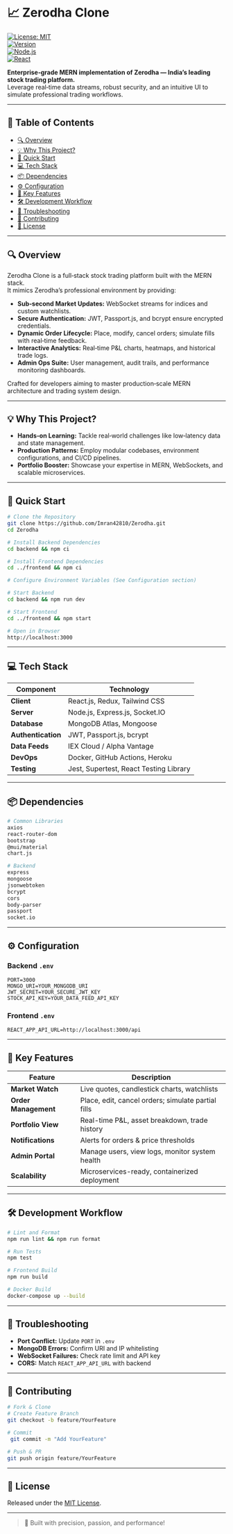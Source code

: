 # 📈 Zerodha Clone

[![License: MIT](https://img.shields.io/badge/License-MIT-blue.svg)](./LICENSE)  
[![Version](https://img.shields.io/badge/version-1.0.0-green)](#)  
[![Node.js](https://img.shields.io/badge/node-%3E%3D14.x-brightgreen)](https://nodejs.org/)  
[![React](https://img.shields.io/badge/react-%3E%3D17.0-blue)](https://reactjs.org/)

**Enterprise‑grade MERN implementation of Zerodha — India’s leading stock trading platform.**  
Leverage real‑time data streams, robust security, and an intuitive UI to simulate professional trading workflows.

---

## 📑 Table of Contents

- [🔍 Overview](#-overview)  
- [💡 Why This Project?](#-why-this-project)  
- [🚀 Quick Start](#-quick-start)  
- [💻 Tech Stack](#-tech-stack)  
- [📦 Dependencies](#-dependencies)  
- [⚙️ Configuration](#️-configuration)  
- [🎯 Key Features](#-key-features)  
- [🛠️ Development Workflow](#️-development-workflow)  
- [🐛 Troubleshooting](#-troubleshooting)  
- [🤝 Contributing](#-contributing)  
- [📜 License](#-license)

---

## 🔍 Overview

Zerodha Clone is a full‑stack stock trading platform built with the MERN stack.  
It mimics Zerodha’s professional environment by providing:

- **Sub‑second Market Updates:** WebSocket streams for indices and custom watchlists.  
- **Secure Authentication:** JWT, Passport.js, and bcrypt ensure encrypted credentials.  
- **Dynamic Order Lifecycle:** Place, modify, cancel orders; simulate fills with real‑time feedback.  
- **Interactive Analytics:** Real‑time P&L charts, heatmaps, and historical trade logs.  
- **Admin Ops Suite:** User management, audit trails, and performance monitoring dashboards.

Crafted for developers aiming to master production‑scale MERN architecture and trading system design.

---

## 💡 Why This Project?

- **Hands‑on Learning:** Tackle real‑world challenges like low‑latency data and state management.  
- **Production Patterns:** Employ modular codebases, environment configurations, and CI/CD pipelines.  
- **Portfolio Booster:** Showcase your expertise in MERN, WebSockets, and scalable microservices.

---

## 🚀 Quick Start

```bash
# Clone the Repository
git clone https://github.com/Imran42810/Zerodha.git
cd Zerodha

# Install Backend Dependencies
cd backend && npm ci

# Install Frontend Dependencies
cd ../frontend && npm ci

# Configure Environment Variables (See Configuration section)

# Start Backend
cd backend && npm run dev

# Start Frontend
cd ../frontend && npm start

# Open in Browser
http://localhost:3000
```

---

## 💻 Tech Stack

| Component         | Technology                         |
|------------------|-------------------------------------|
| **Client**        | React.js, Redux, Tailwind CSS       |
| **Server**        | Node.js, Express.js, Socket.IO      |
| **Database**      | MongoDB Atlas, Mongoose             |
| **Authentication**| JWT, Passport.js, bcrypt            |
| **Data Feeds**    | IEX Cloud / Alpha Vantage           |
| **DevOps**        | Docker, GitHub Actions, Heroku      |
| **Testing**       | Jest, Supertest, React Testing Library |

---

## 📦 Dependencies

```bash
# Common Libraries
axios
react-router-dom
bootstrap
@mui/material
chart.js

# Backend
express
mongoose
jsonwebtoken
bcrypt
cors
body-parser
passport
socket.io
```

---

## ⚙️ Configuration

### Backend `.env`
```env
PORT=3000
MONGO_URI=YOUR_MONGODB_URI
JWT_SECRET=YOUR_SECURE_JWT_KEY
STOCK_API_KEY=YOUR_DATA_FEED_API_KEY
```

### Frontend `.env`
```env
REACT_APP_API_URL=http://localhost:3000/api
```

---

## 🎯 Key Features

| Feature             | Description                                             |
|--------------------|---------------------------------------------------------|
| **Market Watch**    | Live quotes, candlestick charts, watchlists             |
| **Order Management**| Place, edit, cancel orders; simulate partial fills      |
| **Portfolio View**  | Real-time P&L, asset breakdown, trade history           |
| **Notifications**   | Alerts for orders & price thresholds                    |
| **Admin Portal**    | Manage users, view logs, monitor system health          |
| **Scalability**     | Microservices-ready, containerized deployment           |

---

## 🛠️ Development Workflow

```bash
# Lint and Format
npm run lint && npm run format

# Run Tests
npm test

# Frontend Build
npm run build

# Docker Build
docker-compose up --build
```

---

## 🐛 Troubleshooting

- **Port Conflict:** Update `PORT` in `.env`  
- **MongoDB Errors:** Confirm URI and IP whitelisting  
- **WebSocket Failures:** Check rate limit and API key  
- **CORS:** Match `REACT_APP_API_URL` with backend

---

## 🤝 Contributing

```bash
# Fork & Clone
# Create Feature Branch
git checkout -b feature/YourFeature

# Commit
 git commit -m "Add YourFeature"

# Push & PR
git push origin feature/YourFeature
```

---

## 📜 License

Released under the [MIT License](./LICENSE).

---

> 🚀 Built with precision, passion, and performance!

